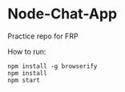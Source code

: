 # Node-Chat-App

Practice repo for FRP

How to run:
```
npm install -g browserify
npm install
npm start
```
